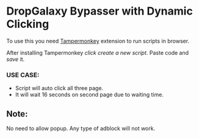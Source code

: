 # DropGalaxy Bypasser with Dynamic Clicking

To use this you need [Tampermonkey](https://www.tampermonkey.net/) extension to run scripts in browser.

After installing Tampermonkey *click create a new script*.
Paste code and *save* it.

### USE CASE:
- Script will auto click all three page.
- It will wait 16 seconds on second page due to waiting time.

## Note: 
No need to allow popup. Any type of adblock will not work.

